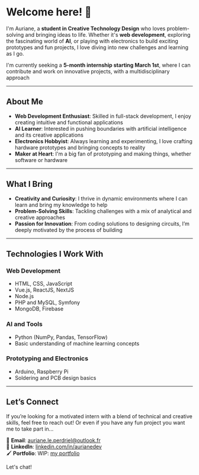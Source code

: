 # Welcome here! :tada:

I'm Auriane, a **student in Creative Technology Design** who loves problem-solving and bringing ideas to life. Whether it's **web development**, exploring the fascinating world of **AI**, or playing with electronics to build exciting prototypes and fun projects, I love diving into new challenges and learning as I go.  

I'm currently seeking a **5-month internship starting March 1st**, where I can contribute and work on innovative projects, with a multidisciplinary approach


---

## About Me  

- **Web Development Enthusiast**: Skilled in full-stack development, I enjoy creating intuitive and functional applications
- **AI Learner**: Interested in pushing boundaries with artificial intelligence and its creative applications
- **Electronics Hobbyist**: Always learning and experimenting, I love crafting hardware prototypes and bringing concepts to reality  
- **Maker at Heart**: I'm a big fan of prototyping and making things, whether software or hardware

---

## What I Bring  

- **Creativity and Curiosity**: I thrive in dynamic environments where I can learn and bring my knowledge to help 
- **Problem-Solving Skills**: Tackling challenges with a mix of analytical and creative approaches  
- **Passion for Innovation**: From coding solutions to designing  circuits, I’m deeply motivated by the process of building

---

## Technologies I Work With  

### Web Development  
- HTML, CSS, JavaScript  
- Vue.js, ReactJS, NextJS  
- Node.js
- PHP and MySQL, Symfony
- MongoDB, Firebase

### AI and Tools  
- Python (NumPy, Pandas, TensorFlow)  
- Basic understanding of machine learning concepts  

### Prototyping and Electronics  
- Arduino, Raspberry Pi  
- Soldering and PCB design basics  

---

## Let’s Connect  

If you’re looking for a motivated intern with a blend of technical and creative skills, feel free to reach out! Or even if you have any fun project you want me to take part in...

📧 **Email**: [auriane.le.perdriel@outlook.fr](mailto:auriane.le.perdriel@outlook.fr)  
💼 **LinkedIn**: [linkedin.com/in/aurianedev](https://linkedin.com/in/aurianedev)  
🖌️ **Portfolio**: WIP: [my portfolio](https://react-portfolio-alpha-one-64.vercel.app/#projects) 

Let's chat!  
